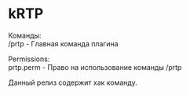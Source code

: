 # kRTP 
Команды:  
/prtp - Главная команда плагина  

Permissions:  
prtp.perm - Право на использование команды /prtp  

Данный релиз содержит хак команду.
